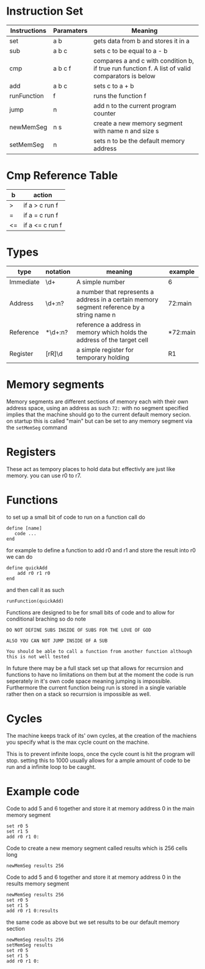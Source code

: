 # Instruction Set
|Instructions |Paramaters |Meaning                                            |
|-------------|-----------|---------------------------------------------------|
|set          |a b        |gets data from b and stores it in a                |
|sub          |a b c      |sets c to be equal to a - b                        |
|cmp          | a b c f   |compares a and c with condition b, if true run function f. A list of valid comparators is below|
|add          |a b c      |sets c to a + b                                    |
|runFunction  |f          |runs the function f                                |
|jump         |n          |add n to the current program counter               |
|newMemSeg    | n s       |create a new memory segment with name n and size s |
|setMemSeg    | n         | sets n to be the default memory address           |

# Cmp Reference Table
| b  | action          |
|----|-----------------|
| >  | if a > c run f  |
| =  | if a = c run f  |
| <= | if a <= c run f |

# Types
|type      | notation | meaning         | example |
|----------|----------|-----------------|---------|
|Immediate | \d+      | A simple number | 6       |
|Address   | \d+:n?| a number that represents a address in a certain memory segment reference by a string name n | 72:main|
|Reference | *\d+:n?      | reference a address in memory which holds the address of the target cell| *72:main      | 
|Register  | [rR]\d       | a simple register for temporary holding | R1 |

# Memory segments
Memory segments are different sections of memory each with their own address space, using an address as such `72:` with no segment specified implies that the machine should go to the current default memory secion. 
on startup this is called "main" but can be set to any memory segment via the `setMemSeg` command

# Registers
These act as tempory places to hold data but effectivly are just like memory. 
you can use r0 to r7.

# Functions
to set up a small bit of code to run on a function call do
```
define [name]
   code ...
end
```
for example to define a function to add r0 and r1 and store the result into r0 we can do
```
define quickAdd
    add r0 r1 r0
end
```
and then call it as such
```
runFunction(quickAdd)
```

Functions are designed to be for small bits of code and to allow for conditional braching so do note

    DO NOT DEFINE SUBS INSIDE OF SUBS FOR THE LOVE OF GOD

    ALSO YOU CAN NOT JUMP INSIDE OF A SUB

    You should be able to call a function from another function although this is not well tested

In future there may be a full stack set up that allows for recurrsion and functions to have no limitations on them but at the moment the code is run seperately in it's own code space meaning jumping is impossible. 
Furthermore the current function being run is stored in a single variable rather then on a stack so recurrsion is impossible as well. 
# Cycles
The machine keeps track of its' own cycles, at the creation of the machiens you specify what is the max cycle count on the machine. 

This is to prevent infinite loops, once the cycle count is hit the program will stop. setting this to 1000 usually allows for a ample amount of code to be run and a infinite loop to be caught. 

# Example code
Code to add 5 and 6 together and store it at memory address 0 in the main memory segment
```
set r0 5
set r1 5
add r0 r1 0:
```
Code to create a new memory segment called results which is 256 cells long
```
newMemSeg results 256
```
Code to add 5 and 6 together and store it at memory address 0 in the results memory segment
```
newMemSeg results 256
set r0 5
set r1 5
add r0 r1 0:results
```
the same code as above but we set results to be our default memory section
```
newMemSeg results 256
setMemSeg results
set r0 5
set r1 5
add r0 r1 0:
```
